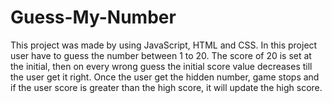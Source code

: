 # Guess-My-Number
This project was made by using JavaScript, HTML and CSS. In this project user have to guess the number between 1 to 20. The score of 20 is set at the initial, then on every wrong guess the initial score value decreases till the user get it right. Once the user get the hidden number, game stops and if the user score is greater than the high score, it will update the high score.
